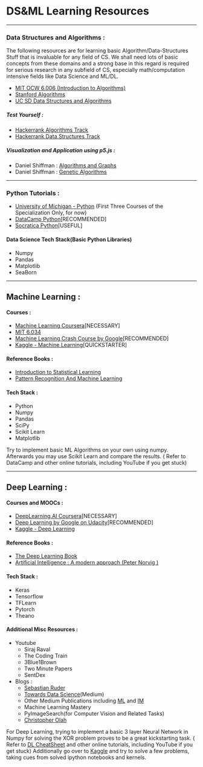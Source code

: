 # DS&ML Learning Resources
---

### Data Structures and Algorithms :
The following resources are for learning basic Algorithm/Data-Structures Stuff that is invaluable for any field of CS. We shall need lots of basic concepts from these domains and a strong base in this regard is required for serious research in any subfield of CS, especially math/computation intensive fields like Data Science and ML/DL.
* [MIT OCW 6.006 (Introduction to Algorithms)]("https://ocw.mit.edu/courses/electrical-engineering-and-computer-science/6-006-introduction-to-algorithms-fall-2011/lecture-videos/")
* [Stanford Algorithms]("https://www.coursera.org/specializations/algorithms")
* [UC SD Data Structures and Algorithms]("https://www.coursera.org/specializations/data-structures-algorithms")  

##### Test Yourself :
* [Hackerrank Algorithms Track]("https://www.hackerrank.com/domains/algorithms")
* [Hackerrank Data Structures Track]("https://www.hackerrank.com/domains/data-structures")
##### Visualization and Application using p5.js : 
* Daniel Shiffman : [Algorithms and Graphs]("https://www.youtube.com/playlist?list=PLRqwX-V7Uu6bePNiZLnglXUp2LXIjlCdb")
* Daniel Shiffman : [Genetic Algorithms]("https://www.youtube.com/playlist?list=PLRqwX-V7Uu6bw4n02JP28QDuUdNi3EXxJ")

---
### Python Tutorials :
* [University of Michigan - Python]("https://www.coursera.org/specializations/python") (First Three Courses of the Specialization Only, for now)
* [DataCamp Python]("https://www.datacamp.com/")[RECOMMENDED]
* [Socratica Python]("https://www.youtube.com/playlist?list=PLi01XoE8jYohWFPpC17Z-wWhPOSuh8Er-")[USEFUL]


#### Data Science Tech Stack(Basic Python Libraries)
* Numpy
* Pandas
* Matplotlib
* SeaBorn
---
## Machine Learning :

#### Courses :
* [Machine Learning Coursera]("https://www.coursera.org/learn/machine-learning")[NECESSARY]
* [MIT 6.034]("https://ocw.mit.edu/courses/electrical-engineering-and-computer-science/6-034-artificial-intelligence-fall-2010/lecture-videos/")
* [Machine Learning Crash Course by Google]("https://developers.google.com/machine-learning/crash-course/")[RECOMMENDED]
* [Kaggle - Machine Learning]("https://www.kaggle.com/learn/machine-learning")[QUICKSTARTER]

#### Reference Books :
* [Introduction to Statistical Learning]("https://www-bcf.usc.edu/~gareth/ISL/ISLR%20Seventh%20Printing.pdf")
* [Pattern Recognition And Machine Learning]("http://users.isr.ist.utl.pt/~wurmd/Livros/school/Bishop%20-%20Pattern%20Recognition%20And%20Machine%20Learning%20-%20Springer%20%202006.pdf")


#### Tech Stack : 
* Python
* Numpy
* Pandas
* SciPy
* Scikit Learn
* Matplotlib

Try to implement basic ML Algorithms on your own using numpy. Afterwards you may use Scikit Learn and compare the results.
( Refer to DataCamp and other online tutorials, including YouTube if you get stuck)

---
## Deep Learning :

#### Courses and MOOCs :
* [DeepLearning.AI Coursera]("https://www.coursera.org/specializations/deep-learning")[NECESSARY]
* [Deep Learning by Google on Udacity]("https://in.udacity.com/course/deep-learning--ud730-india")[RECOMMENDED]
* [Kaggle - Deep Learning]("https://www.kaggle.com/learn/deep-learning") 

#### Reference Books :
* [The Deep Learning Book]("https://www.deeplearningbook.org/")
* [Artificial Intelligence : A modern approach (Peter Norvig )]("https://www.cin.ufpe.br/~tfl2/artificial-intelligence-modern-approach.9780131038059.25368.pdf")


#### Tech Stack : 
* Keras
* Tensorflow
* TFLearn
* Pytorch
* Theano

#### Additional Misc Resources : 
* Youtube
    * Siraj Raval
    * The Coding Train
    * 3Blue1Brown
    * Two Minute Papers
    * SentDex 
* Blogs :
    * [Sebastian Ruder]("http://ruder.io/")
    * [Towards Data Science]("https://towardsdatascience.com/")(Medium)
    * Other Medium Publications including [ML]("https://machinelearnings.co/") and [IM]("https://medium.com/intuitionmachine")
    * Machine Learning Mastery
    * PyImageSearch(for Computer Vision and Related Tasks)
    * [Christopher Olah]("http://colah.github.io/")

For Deep Learning, trying to implement a basic 3 layer Neural Network in Numpy for solving the XOR problem proves to be a great kickstarting task.
( Refer to [DL CheatSheet]("https://stanford.edu/~shervine/teaching/cs-229/cheatsheet-deep-learning") and other online tutorials, including YouTube if you get stuck)
Additionally go over to [Kaggle]("https://www.kaggle.com/") and try to solve a few problems, taking cues from solved ipython notebooks and kernels.

